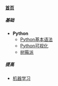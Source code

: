
#### [首页](?file=home-首页)

##### 基础
- **Python**
    - [Python基本语法](?file=01-基础/01-Python基本语法 "Python基本语法")
    - [Python可视化](?file=01-基础/05-学习markdown/02-amWiki与语法高亮 "Python可视化")
    - [树莓派](?file=01-基础/001-树莓派 "树莓派")

##### 提高
- [机器学习](?file=02-提高/机器学习 "机器学习")

